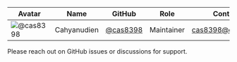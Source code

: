 
| Avatar                                              | Name        | GitHub                                 | Role       | Contact          | Linkedin                                                                           |
| --------------------------------------------------- | ----------- | -------------------------------------- | ---------- | ---------------- | ---------------------------------------------------------------------------------- |
| ![@cas8398](https://github.com/cas8398.png?size=40) | Cahyanudien | [@cas8398](https://github.com/cas8398) | Maintainer | cas8398@duck.com | [https://www.linkedin.com/in/cahyanudien](https://www.linkedin.com/in/cahyanudien) |


Please reach out on GitHub issues or discussions for support.
